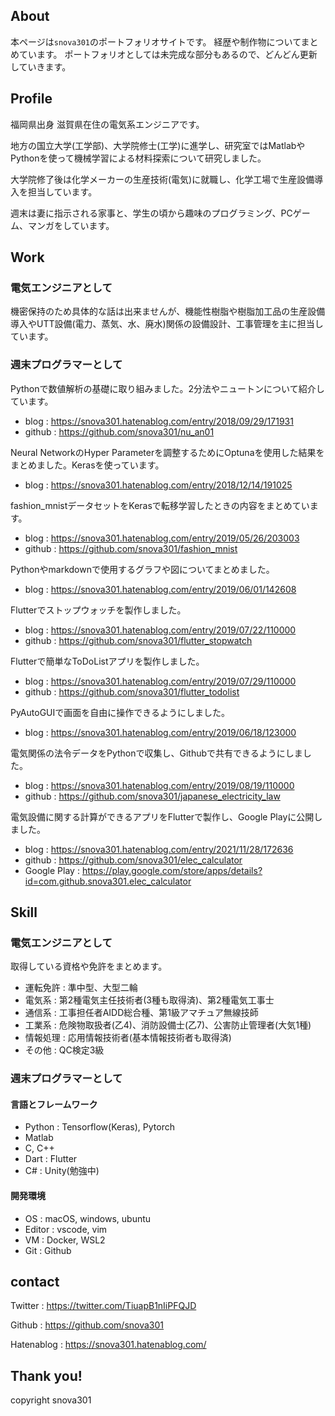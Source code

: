 ## About
本ページは`snova301`のポートフォリオサイトです。
経歴や制作物についてまとめています。
ポートフォリオとしては未完成な部分もあるので、どんどん更新していきます。


## Profile
福岡県出身 滋賀県在住の電気系エンジニアです。

地方の国立大学(工学部)、大学院修士(工学)に進学し、研究室ではMatlabやPythonを使って機械学習による材料探索について研究しました。

大学院修了後は化学メーカーの生産技術(電気)に就職し、化学工場で生産設備導入を担当しています。

週末は妻に指示される家事と、学生の頃から趣味のプログラミング、PCゲーム、マンガをしています。


## Work
### 電気エンジニアとして
機密保持のため具体的な話は出来ませんが、機能性樹脂や樹脂加工品の生産設備導入やUTT設備(電力、蒸気、水、廃水)関係の設備設計、工事管理を主に担当しています。


### 週末プログラマーとして
Pythonで数値解析の基礎に取り組みました。2分法やニュートンについて紹介しています。
- blog : https://snova301.hatenablog.com/entry/2018/09/29/171931
- github : https://github.com/snova301/nu_an01

Neural NetworkのHyper Parameterを調整するためにOptunaを使用した結果をまとめました。Kerasを使っています。
- blog : https://snova301.hatenablog.com/entry/2018/12/14/191025

fashion_mnistデータセットをKerasで転移学習したときの内容をまとめています。
- blog : https://snova301.hatenablog.com/entry/2019/05/26/203003
- github : https://github.com/snova301/fashion_mnist

Pythonやmarkdownで使用するグラフや図についてまとめました。
- blog : https://snova301.hatenablog.com/entry/2019/06/01/142608

Flutterでストップウォッチを製作しました。
- blog : https://snova301.hatenablog.com/entry/2019/07/22/110000
- github : https://github.com/snova301/flutter_stopwatch

Flutterで簡単なToDoListアプリを製作しました。
- blog : https://snova301.hatenablog.com/entry/2019/07/29/110000
- github : https://github.com/snova301/flutter_todolist

PyAutoGUIで画面を自由に操作できるようにしました。
- blog : https://snova301.hatenablog.com/entry/2019/06/18/123000

電気関係の法令データをPythonで収集し、Githubで共有できるようにしました。
- blog : https://snova301.hatenablog.com/entry/2019/08/19/110000
- github : https://github.com/snova301/japanese_electricity_law

電気設備に関する計算ができるアプリをFlutterで製作し、Google Playに公開しました。
- blog : https://snova301.hatenablog.com/entry/2021/11/28/172636
- github : https://github.com/snova301/elec_calculator
- Google Play : https://play.google.com/store/apps/details?id=com.github.snova301.elec_calculator


## Skill
### 電気エンジニアとして
取得している資格や免許をまとめます。

- 運転免許 : 準中型、大型二輪
- 電気系 : 第2種電気主任技術者(3種も取得済)、第2種電気工事士
- 通信系 : 工事担任者AIDD総合種、第1級アマチュア無線技師
- 工業系 : 危険物取扱者(乙4)、消防設備士(乙7)、公害防止管理者(大気1種)
- 情報処理 : 応用情報技術者(基本情報技術者も取得済)
- その他 : QC検定3級


### 週末プログラマーとして
#### 言語とフレームワーク
- Python : Tensorflow(Keras), Pytorch
- Matlab
- C, C++
- Dart : Flutter
- C# : Unity(勉強中)

#### 開発環境
- OS : macOS, windows, ubuntu
- Editor : vscode, vim
- VM : Docker, WSL2
- Git : Github



## contact
Twitter : https://twitter.com/TiuapB1nIiPFQJD

Github : https://github.com/snova301

Hatenablog : https://snova301.hatenablog.com/

## Thank you!

copyright snova301
